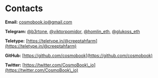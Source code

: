 # Contacts

**Email:** [cosmobook.io@gmail.com](mailto:cosmobook.io@gmail.com)

**Telegram:** [@b3rtone](https://t.me/b3rtone), [@viktorpomidor](https://t.me/viktorpomidor), [@homlin\_eth](https://t.me/homlin\_eth), [@glukoss\_eth](https://t.me/just\_do\_idea)

**Teletype:** [https://teletype.in/@creeptahfarm](https://teletype.in/@creeptahfarm)

**GitHub:** [https://github.com/cosmobook](https://github.com/cosmobook)

**Twitter:** [https://twitter.com/CosmoBook\_io](https://twitter.com/CosmoBook\_io)
